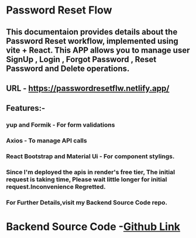 # Password Reset Flow

## This documentaion provides details about the Password Reset workflow, implemented using vite + React. This APP allows you to manage user SignUp , Login , Forgot Password , Reset Password and Delete operations.

## URL - https://passwordresetflw.netlify.app/

## Features:-
### yup and Formik - For form validations<br/>
### Axios - To manage API calls<br/>
### React Bootstrap and Material Ui - For component stylings.<br/>

### Since I'm deployed the apis in render's free tier, The initial request is taking time, Please wait little longer for initial request.Inconvenience Regretted.

### For Further Details,visit my Backend Source Code repo.

# Backend Source Code -[Github Link](https://github.com/NeelakandanV/Password-Reset-BE)
